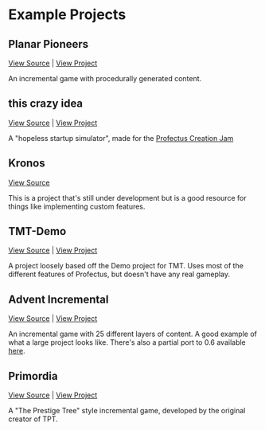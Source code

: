 # Example Projects

## Planar Pioneers <Badge type="tip" text="Profectus 0.6" />

[View Source](https://github.com/thepaperpilot/planar-pioneers/) | [View Project](https://galaxy.click/play/64)

An incremental game with procedurally generated content.

## this crazy idea <Badge type="tip" text="Profectus 0.6" />

[View Source](https://gitlab.com/yhvr/to-be-named) | [View Project](https://galaxy.click/play/94)

A "hopeless startup simulator", made for the [Profectus Creation Jam](https://itch.io/jam/profectus-creation-jam)

## Kronos <Badge type="tip" text="Profectus 0.6" />

[View Source](https://github.com/thepaperpilot/kronos/)

This is a project that's still under development but is a good resource for things like implementing custom features.

## TMT-Demo <Badge type="tip" text="Profectus 0.6" />

[View Source](https://github.com/profectus-engine/tmt-demo) | [View Project](https://profectus-engine.github.io/TMT-Demo/)

A project loosely based off the Demo project for TMT. Uses most of the different features of Profectus, but doesn't have any real gameplay.

## Advent Incremental <Badge type="warning" text="Profectus 0.5" />

[View Source](https://github.com/thepaperpilot/advent-Incremental/) | [View Project](https://www.thepaperpilot.org/advent/)

An incremental game with 25 different layers of content. A good example of what a large project looks like. There's also a partial port to 0.6 available [here](https://github.com/thepaperpilot/advent-Incremental/tree/next).

## Primordia <Badge type="warning" text="Profectus 0.5" />

[View Source](https://github.com/Jacorb90/Primordial-Tree) | [View Project](https://jacorb90.me/Primordial-Tree/)

A "The Prestige Tree" style incremental game, developed by the original creator of TPT.
